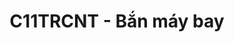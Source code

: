 ---
layout: post
title:  "C11TRCNT - Bắn máy bay"
categories: [math]
code: C11TRCNT
src: C11TRCNT.cpp
---